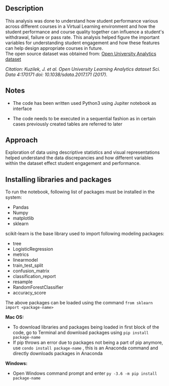 **Description**
----------------------------------------------------------------------------------------------------------------
This analysis was done to understand how student performance various across different courses in a Virtual Learning environment and how the student performance and course quality together can influence a student's withdrawal, failure or pass rate. This analysis helped figure the important variables for understanding student engagement and how these features can help design appropriate courses in future.  
The open source dataset was obtained from: [Open University Analytics dataset](https://analyse.kmi.open.ac.uk/open_dataset)  

*Citation: Kuzilek, J. et al. Open University Learning Analytics dataset Sci. Data 4:170171 doi: 10.1038/sdata.2017.171 (2017).*

**Notes**
----------------------------------------------------------------------------------------------------------------
- The code has been written used Python3 using Jupiter notebook as interface

- The code needs to be executed in a sequential fashion as in certain cases previously created tables are referred to later

**Approach**
-----------------------------------------------------------------------------------------------------------------
Exploration of data using descriptive statistics and visual representations helped understand the data discrepancies and how different variables within the dataset effect student engagement and performance. 

**Installing libraries and packages**
-----------------------------------------------------------------------------------------------------------------
To run the notebook, following list of packages must be installed in the system:
-  Pandas
-  Numpy
-  matplotlib
-  sklearn

scikit-learn is the base library used to import following modeling packages:
-  tree
-  LogisticRegression
-  metrics
-  linearmodel
-  train_test_split
-  confusion_matrix
-  classification_report
-  resample
-  RandomForestClassifier
-  accuracy_score

The above packages can be loaded using the command ```from sklearn import <package-name>```

**Mac OS:**
- To download libraries and packages being loaded in first block of the code, go to Terminal and download packages using 
```pip install package-name ```
- If pip throws an error due to packages not being a part of pip anymore, use ```condo install package-name``` , this is an Anaconda command and directly downloads packages in Anaconda

**Windows:**
- Open Windows command prompt and enter ```py -3.6 -m pip install package-name```




